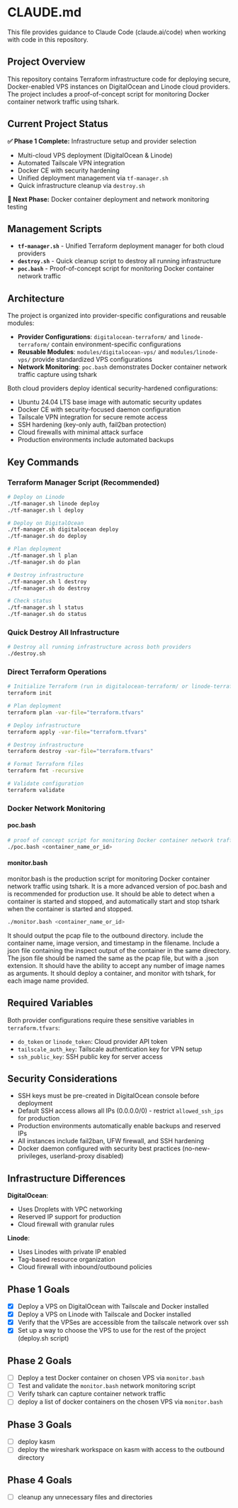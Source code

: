 # CLAUDE.md

This file provides guidance to Claude Code (claude.ai/code) when working with code in this repository.

## Project Overview

This repository contains Terraform infrastructure code for deploying secure, Docker-enabled VPS instances on DigitalOcean and Linode cloud providers. The project includes a proof-of-concept script for monitoring Docker container network traffic using tshark.

## Current Project Status

**✅ Phase 1 Complete:** Infrastructure setup and provider selection
- Multi-cloud VPS deployment (DigitalOcean & Linode)
- Automated Tailscale VPN integration
- Docker CE with security hardening
- Unified deployment management via `tf-manager.sh`
- Quick infrastructure cleanup via `destroy.sh`

**🎯 Next Phase:** Docker container deployment and network monitoring testing

## Management Scripts

- **`tf-manager.sh`** - Unified Terraform deployment manager for both cloud providers
- **`destroy.sh`** - Quick cleanup script to destroy all running infrastructure
- **`poc.bash`** - Proof-of-concept script for monitoring Docker container network traffic

## Architecture

The project is organized into provider-specific configurations and reusable modules:

- **Provider Configurations**: `digitalocean-terraform/` and `linode-terraform/` contain environment-specific configurations
- **Reusable Modules**: `modules/digitalocean-vps/` and `modules/linode-vps/` provide standardized VPS configurations
- **Network Monitoring**: `poc.bash` demonstrates Docker container network traffic capture using tshark

Both cloud providers deploy identical security-hardened configurations:
- Ubuntu 24.04 LTS base image with automatic security updates
- Docker CE with security-focused daemon configuration
- Tailscale VPN integration for secure remote access
- SSH hardening (key-only auth, fail2ban protection)
- Cloud firewalls with minimal attack surface
- Production environments include automated backups

## Key Commands

### Terraform Manager Script (Recommended)
```bash
# Deploy on Linode
./tf-manager.sh linode deploy
./tf-manager.sh l deploy

# Deploy on DigitalOcean  
./tf-manager.sh digitalocean deploy
./tf-manager.sh do deploy

# Plan deployment
./tf-manager.sh l plan
./tf-manager.sh do plan

# Destroy infrastructure
./tf-manager.sh l destroy
./tf-manager.sh do destroy

# Check status
./tf-manager.sh l status
./tf-manager.sh do status
```

### Quick Destroy All Infrastructure
```bash
# Destroy all running infrastructure across both providers
./destroy.sh
```

### Direct Terraform Operations
```bash
# Initialize Terraform (run in digitalocean-terraform/ or linode-terraform/)
terraform init

# Plan deployment
terraform plan -var-file="terraform.tfvars"

# Deploy infrastructure
terraform apply -var-file="terraform.tfvars"

# Destroy infrastructure
terraform destroy -var-file="terraform.tfvars"

# Format Terraform files
terraform fmt -recursive

# Validate configuration
terraform validate
```

### Docker Network Monitoring

#### poc.bash
```bash
# proof of concept script for monitoring Docker container network traffic using tshark. Do not modify this file. However, you can use it as a base to start from. for the production script, see `monitor.bash`
./poc.bash <container_name_or_id>
```

#### monitor.bash
monitor.bash is the production script for monitoring Docker container network traffic using tshark. It is a more advanced version of poc.bash and is recommended for production use. It should be able to detect when a container is started and stopped, and automatically start and stop tshark when the container is started and stopped.

```bash
./monitor.bash <container_name_or_id>
```
It should output the pcap file to the outbound directory. include the container name, image version, and timestamp in the filename. Include a json file containing the inspect output of the container in the same directory. The json file should be named the same as the pcap file, but with a .json extension.
It should have the ability to accept any number of image names as arguments. It should deploy a container, and monitor with tshark, for each image name provided.


## Required Variables

Both provider configurations require these sensitive variables in `terraform.tfvars`:
- `do_token` or `linode_token`: Cloud provider API token
- `tailscale_auth_key`: Tailscale authentication key for VPN setup
- `ssh_public_key`: SSH public key for server access

## Security Considerations

- SSH keys must be pre-created in DigitalOcean console before deployment
- Default SSH access allows all IPs (0.0.0.0/0) - restrict `allowed_ssh_ips` for production
- Production environments automatically enable backups and reserved IPs
- All instances include fail2ban, UFW firewall, and SSH hardening
- Docker daemon configured with security best practices (no-new-privileges, userland-proxy disabled)

## Infrastructure Differences

**DigitalOcean**:
- Uses Droplets with VPC networking
- Reserved IP support for production
- Cloud firewall with granular rules

**Linode**:
- Uses Linodes with private IP enabled
- Tag-based resource organization
- Cloud firewall with inbound/outbound policies


## Phase 1 Goals

- [x] Deploy a VPS on DigitalOcean with Tailscale and Docker installed
- [x] Deploy a VPS on Linode with Tailscale and Docker installed
- [x] Verify that the VPSes are accessible from the tailscale network over ssh
- [x] Set up a way to choose the VPS to use for the rest of the project (deploy.sh script)

## Phase 2 Goals

- [ ] Deploy a test Docker container on chosen VPS via `monitor.bash`
- [ ] Test and validate the `monitor.bash` network monitoring script
- [ ] Verify tshark can capture container network traffic
- [ ] deploy a list of docker containers on the chosen VPS via `monitor.bash`

## Phase 3 Goals

- [ ] deploy kasm
- [ ] deploy the wireshark workspace on kasm with access to the outbound directory

## Phase 4 Goals

- [ ] cleanup any unnecessary files and directories

